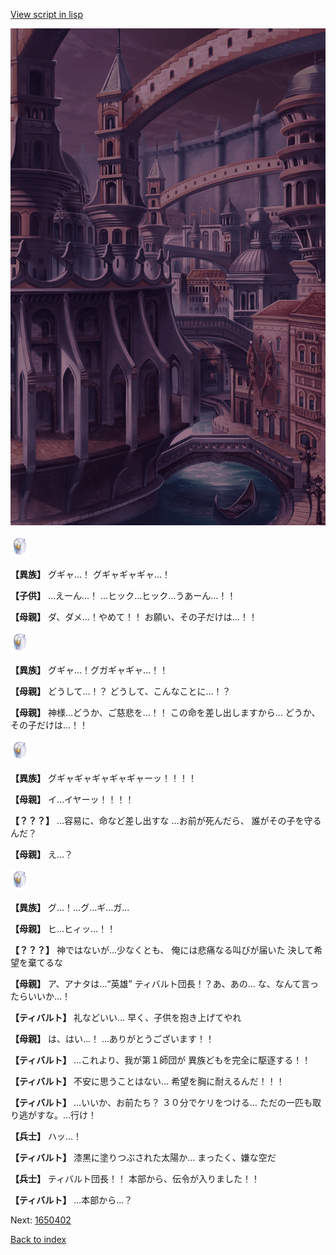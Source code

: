 [View script in lisp](../scripts/1650302.txt)

![006_town2_TotalEclipse.png](../images/backgrounds/006_town2_TotalEclipse.png)

<img src="../images/units/810004.png" alt="810004.png" height="34"/>

**【異族】**
グギャ…！
グギャギャギャ…！

**【子供】**
…えーん…！
…ヒック…ヒック…うあーん…！！

**【母親】**
ダ、ダメ…！やめて！！
お願い、その子だけは…！！

<img src="../images/units/810004.png" alt="810004.png" height="34"/>

**【異族】**
グギャ…！グガギャギャ…！！

**【母親】**
どうして…！？
どうして、こんなことに…！？

**【母親】**
神様…どうか、ご慈悲を…！！
この命を差し出しますから…
どうか、その子だけは…！！

<img src="../images/units/810004.png" alt="810004.png" height="34"/>

**【異族】**
グギャギャギャギャギャーッ！！！！

**【母親】**
イ…イヤーッ！！！！

**【？？？】**
…容易に、命など差し出すな
…お前が死んだら、
誰がその子を守るんだ？

**【母親】**
え…？

<img src="../images/units/810004.png" alt="810004.png" height="34"/>

**【異族】**
グ…！…グ…ギ…ガ…

**【母親】**
ヒ…ヒィッ…！！

**【？？？】**
神ではないが…少なくとも、
俺には悲痛なる叫びが届いた
決して希望を棄てるな

**【母親】**
ア、アナタは…“英雄”
ティバルト団長！？あ、あの…
な、なんて言ったらいいか…！

**【ティバルト】**
礼などいい…
早く、子供を抱き上げてやれ

**【母親】**
は、はい…！
…ありがとうございます！！

**【ティバルト】**
…これより、我が第１師団が
異族どもを完全に駆逐する！！

**【ティバルト】**
不安に思うことはない…
希望を胸に耐えるんだ！！！

**【ティバルト】**
…いいか、お前たち？
３０分でケリをつける…
ただの一匹も取り逃がすな。…行け！

**【兵士】**
ハッ…！

**【ティバルト】**
漆黒に塗りつぶされた太陽か…
まったく、嫌な空だ

**【兵士】**
ティバルト団長！！
本部から、伝令が入りました！！

**【ティバルト】**
…本部から…？

Next: [1650402](1650402.md)

[Back to index](index.md)
